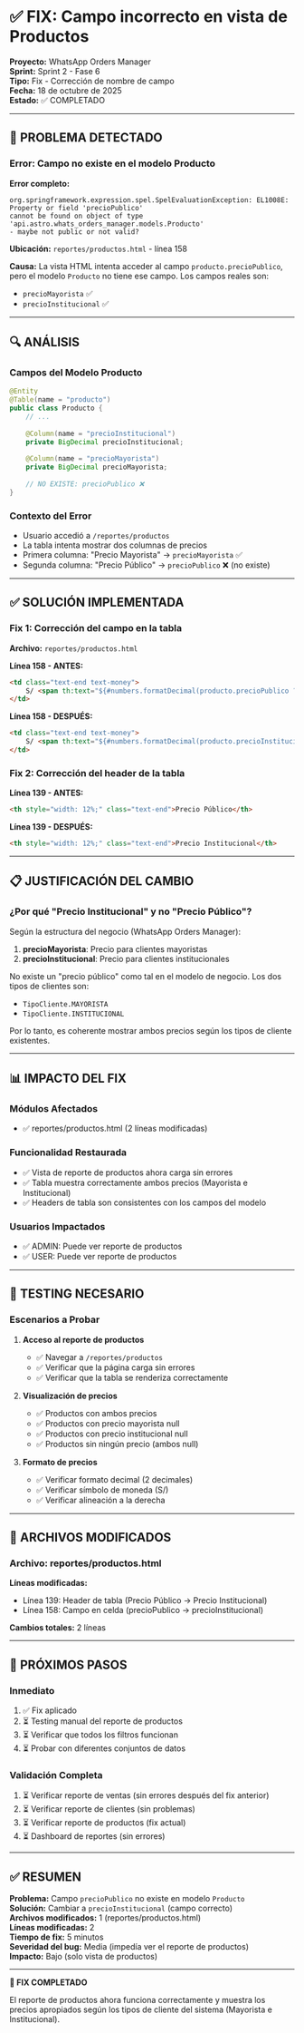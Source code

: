 # ✅ FIX: Campo incorrecto en vista de Productos

**Proyecto:** WhatsApp Orders Manager  
**Sprint:** Sprint 2 - Fase 6  
**Tipo:** Fix - Corrección de nombre de campo  
**Fecha:** 18 de octubre de 2025  
**Estado:** ✅ COMPLETADO

---

## 🐛 PROBLEMA DETECTADO

### Error: Campo no existe en el modelo Producto

**Error completo:**
```
org.springframework.expression.spel.SpelEvaluationException: EL1008E: Property or field 'precioPublico' 
cannot be found on object of type 'api.astro.whats_orders_manager.models.Producto' 
- maybe not public or not valid?
```

**Ubicación:** `reportes/productos.html` - línea 158

**Causa:**
La vista HTML intenta acceder al campo `producto.precioPublico`, pero el modelo `Producto` no tiene ese campo. Los campos reales son:
- `precioMayorista` ✅
- `precioInstitucional` ✅

---

## 🔍 ANÁLISIS

### Campos del Modelo Producto

```java
@Entity
@Table(name = "producto")
public class Producto {
    // ...
    
    @Column(name = "precioInstitucional")
    private BigDecimal precioInstitucional;
    
    @Column(name = "precioMayorista")
    private BigDecimal precioMayorista;
    
    // NO EXISTE: precioPublico ❌
}
```

### Contexto del Error
- Usuario accedió a `/reportes/productos`
- La tabla intenta mostrar dos columnas de precios
- Primera columna: "Precio Mayorista" → `precioMayorista` ✅
- Segunda columna: "Precio Público" → `precioPublico` ❌ (no existe)

---

## ✅ SOLUCIÓN IMPLEMENTADA

### Fix 1: Corrección del campo en la tabla

**Archivo:** `reportes/productos.html`

**Línea 158 - ANTES:**
```html
<td class="text-end text-money">
    S/ <span th:text="${#numbers.formatDecimal(producto.precioPublico ?: 0, 1, 2)}">0.00</span>
</td>
```

**Línea 158 - DESPUÉS:**
```html
<td class="text-end text-money">
    S/ <span th:text="${#numbers.formatDecimal(producto.precioInstitucional ?: 0, 1, 2)}">0.00</span>
</td>
```

### Fix 2: Corrección del header de la tabla

**Línea 139 - ANTES:**
```html
<th style="width: 12%;" class="text-end">Precio Público</th>
```

**Línea 139 - DESPUÉS:**
```html
<th style="width: 12%;" class="text-end">Precio Institucional</th>
```

---

## 📋 JUSTIFICACIÓN DEL CAMBIO

### ¿Por qué "Precio Institucional" y no "Precio Público"?

Según la estructura del negocio (WhatsApp Orders Manager):

1. **precioMayorista**: Precio para clientes mayoristas
2. **precioInstitucional**: Precio para clientes institucionales

No existe un "precio público" como tal en el modelo de negocio. Los dos tipos de clientes son:
- `TipoCliente.MAYORISTA`
- `TipoCliente.INSTITUCIONAL`

Por lo tanto, es coherente mostrar ambos precios según los tipos de cliente existentes.

---

## 📊 IMPACTO DEL FIX

### Módulos Afectados
- ✅ reportes/productos.html (2 líneas modificadas)

### Funcionalidad Restaurada
- ✅ Vista de reporte de productos ahora carga sin errores
- ✅ Tabla muestra correctamente ambos precios (Mayorista e Institucional)
- ✅ Headers de tabla son consistentes con los campos del modelo

### Usuarios Impactados
- ✅ ADMIN: Puede ver reporte de productos
- ✅ USER: Puede ver reporte de productos

---

## 🧪 TESTING NECESARIO

### Escenarios a Probar

1. **Acceso al reporte de productos**
   - ✅ Navegar a `/reportes/productos`
   - ✅ Verificar que la página carga sin errores
   - ✅ Verificar que la tabla se renderiza correctamente

2. **Visualización de precios**
   - ✅ Productos con ambos precios
   - ✅ Productos con precio mayorista null
   - ✅ Productos con precio institucional null
   - ✅ Productos sin ningún precio (ambos null)

3. **Formato de precios**
   - ✅ Verificar formato decimal (2 decimales)
   - ✅ Verificar símbolo de moneda (S/)
   - ✅ Verificar alineación a la derecha

---

## 📝 ARCHIVOS MODIFICADOS

### Archivo: reportes/productos.html

**Líneas modificadas:**
- Línea 139: Header de tabla (Precio Público → Precio Institucional)
- Línea 158: Campo en celda (precioPublico → precioInstitucional)

**Cambios totales:** 2 líneas

---

## 🔄 PRÓXIMOS PASOS

### Inmediato
1. ✅ Fix aplicado
2. ⏳ Testing manual del reporte de productos
3. ⏳ Verificar que todos los filtros funcionan
4. ⏳ Probar con diferentes conjuntos de datos

### Validación Completa
1. ⏳ Verificar reporte de ventas (sin errores después del fix anterior)
2. ⏳ Verificar reporte de clientes (sin problemas)
3. ⏳ Verificar reporte de productos (fix actual)
4. ⏳ Dashboard de reportes (sin errores)

---

## ✅ RESUMEN

**Problema:** Campo `precioPublico` no existe en modelo `Producto`  
**Solución:** Cambiar a `precioInstitucional` (campo correcto)  
**Archivos modificados:** 1 (reportes/productos.html)  
**Líneas modificadas:** 2  
**Tiempo de fix:** 5 minutos  
**Severidad del bug:** Media (impedía ver el reporte de productos)  
**Impacto:** Bajo (solo vista de productos)  

---

**🎉 FIX COMPLETADO**

El reporte de productos ahora funciona correctamente y muestra los precios apropiados según los tipos de cliente del sistema (Mayorista e Institucional).
